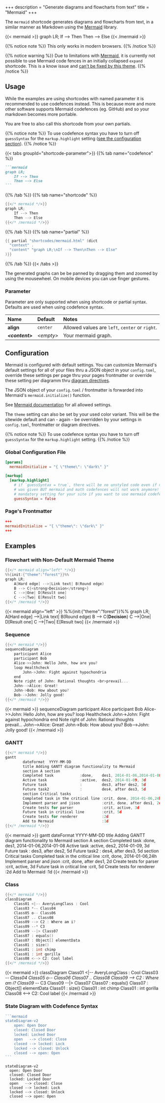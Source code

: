 +++
description = "Generate diagrams and flowcharts from text"
title = "Mermaid"
+++

The `mermaid` shortcode generates diagrams and flowcharts from text, in a similar manner as Markdown using the [Mermaid](https://mermaidjs.github.io/) library.

{{< mermaid >}}
graph LR;
    If --> Then
    Then --> Else
{{< /mermaid >}}

{{% notice note %}}
This only works in modern browsers.
{{% /notice %}}

{{% notice warning %}}
Due to limitations with [Mermaid](https://github.com/mermaid-js/mermaid/issues/1846), it is currently not possible to use Mermaid code fences in an initially collapsed `expand` shortcode. This is a know issue and [can't be fixed by this theme](https://github.com/McShelby/hugo-theme-relearn/issues/187).
{{% /notice %}}

## Usage

While the examples are using shortcodes with named parameter it is recommended to use codefences instead. This is because more and more other software supports Mermaid codefences (eg. GitHub) and so your markdown becomes more portable.

You are free to also call this shortcode from your own partials.

{{% notice note %}}
To use codefence syntax you have to turn off `guessSyntax` for the `markup.highlight` setting ([see the configuration section](#configuration)).
{{% /notice %}}

{{< tabs groupId="shortcode-parameter">}}
{{% tab name="codefence" %}}

````md
```mermaid
graph LR;
    If --> Then
    Then --> Else
```
````

{{% /tab %}}
{{% tab name="shortcode" %}}

````go
{{</* mermaid */>}}
graph LR;
    If --> Then
    Then --> Else
{{</* /mermaid */>}}
````

{{% /tab %}}
{{% tab name="partial" %}}

````go
{{ partial "shortcodes/mermaid.html" (dict
  "context" .
  "content" "graph LR;\nIf --> Then\nThen --> Else"
)}}

````

{{% /tab %}}
{{< /tabs >}}

The generated graphs can be be panned by dragging them and zoomed by using the mousewheel. On mobile devices you can use finger gestures.

### Parameter

Parameter are only supported when using shortcode or partial syntax. Defaults are used when using codefence syntax.

| Name                  | Default          | Notes       |
|:----------------------|:-----------------|:------------|
| **align**             | `center`         | Allowed values are `left`, `center` or `right`. |
| _**&lt;content&gt;**_ | _&lt;empty&gt;_  | Your mermaid graph. |

## Configuration

Mermaid is configured with default settings. You can customize Mermaid's default settings for all of your files thru a JSON object in your `config.toml`, override these settings per page thru your pages frontmatter or override these setting per diagramm thru [diagram directives](https://mermaid-js.github.io/mermaid/#/directives?id=directives).

The JSON object of your `config.toml` / frontmatter is forwarded into Mermaid's `mermaid.initialize()` function.

See [Mermaid documentation](http://mermaid-js.github.io/mermaid/#/Setup?id=mermaidapi-configuration-defaults) for all allowed settings.

The `theme` setting can also be set by your used color variant. This will be the sitewide default and can - again - be overridden by your settings in `config.toml`, frontmatter or diagram directives.

{{% notice note %}}
To use codefence syntax you have to turn off `guessSyntax` for the `markup.highlight` setting.
{{% /notice %}}

### Global Configuration File

````toml
[params]
  mermaidInitialize = "{ \"theme\": \"dark\" }"

[markup]
  [markup.highlight]
    # if `guessSyntax = true`, there will be no unstyled code even if no language
    # was given BUT mermaid and math codefences will not work anymore! So this is a
    # mandatory setting for your site if you want to use mermaid codefences
    guessSyntax = false
````

### Page's Frontmatter

````toml
+++
mermaidInitialize = "{ \"theme\": \"dark\" }"
+++
````

## Examples

### Flowchart with Non-Default Mermaid Theme

````go
{{</* mermaid align="left" */>}}
%%{init:{"theme":"forest"}}%%
graph LR;
    A[Hard edge] -->|Link text| B(Round edge)
    B --> C{<strong>Decision</strong>}
    C -->|One| D[Result one]
    C -->|Two| E[Result two]
{{</* /mermaid */>}}
````

{{< mermaid align="left" >}}
%%{init:{"theme":"forest"}}%%
graph LR;
    A[Hard edge] -->|Link text| B(Round edge)
    B --> C{<strong>Decision</strong>}
    C -->|One| D[Result one]
    C -->|Two| E[Result two]
{{< /mermaid >}}

### Sequence

````go
{{</* mermaid */>}}
sequenceDiagram
    participant Alice
    participant Bob
    Alice->>John: Hello John, how are you?
    loop Healthcheck
        John->John: Fight against hypochondria
    end
    Note right of John: Rational thoughts <br>prevail...
    John-->Alice: Great!
    John->Bob: How about you?
    Bob-->John: Jolly good!
{{</* /mermaid */>}}
````

{{< mermaid >}}
sequenceDiagram
    participant Alice
    participant Bob
    Alice->>John: Hello John, how are you?
    loop Healthcheck
        John->John: Fight against hypochondria
    end
    Note right of John: Rational thoughts <br>prevail...
    John-->Alice: Great!
    John->Bob: How about you?
    Bob-->John: Jolly good!
{{< /mermaid >}}

### GANTT

````go
{{</* mermaid */>}}
gantt
        dateFormat  YYYY-MM-DD
        title Adding GANTT diagram functionality to Mermaid
        section A section
        Completed task            :done,    des1, 2014-01-06,2014-01-08
        Active task               :active,  des2, 2014-01-09, 3d
        Future task               :         des3, after des2, 5d
        Future task2              :         des4, after des3, 5d
        section Critical tasks
        Completed task in the critical line :crit, done, 2014-01-06,24h
        Implement parser and jison          :crit, done, after des1, 2d
        Create tests for parser             :crit, active, 3d
        Future task in critical line        :crit, 5d
        Create tests for renderer           :2d
        Add to Mermaid                      :1d
{{</* /mermaid */>}}
````

{{< mermaid >}}
gantt
        dateFormat  YYYY-MM-DD
        title Adding GANTT diagram functionality to Mermaid
        section A section
        Completed task            :done,    des1, 2014-01-06,2014-01-08
        Active task               :active,  des2, 2014-01-09, 3d
        Future task               :         des3, after des2, 5d
        Future task2              :         des4, after des3, 5d
        section Critical tasks
        Completed task in the critical line :crit, done, 2014-01-06,24h
        Implement parser and jison          :crit, done, after des1, 2d
        Create tests for parser             :crit, active, 3d
        Future task in critical line        :crit, 5d
        Create tests for renderer           :2d
        Add to Mermaid                      :1d
{{< /mermaid >}}

### Class

````go
{{</* mermaid */>}}
classDiagram
    Class01 <|-- AveryLongClass : Cool
    Class03 *-- Class04
    Class05 o-- Class06
    Class07 .. Class08
    Class09 --> C2 : Where am i?
    Class09 --* C3
    Class09 --|> Class07
    Class07 : equals()
    Class07 : Object[] elementData
    Class01 : size()
    Class01 : int chimp
    Class01 : int gorilla
    Class08 <--> C2: Cool label
{{</* /mermaid */>}}
````

{{< mermaid >}}
classDiagram
  Class01 <|-- AveryLongClass : Cool
  Class03 *-- Class04
  Class05 o-- Class06
  Class07 .. Class08
  Class09 --> C2 : Where am i?
  Class09 --* C3
  Class09 --|> Class07
  Class07 : equals()
  Class07 : Object[] elementData
  Class01 : size()
  Class01 : int chimp
  Class01 : int gorilla
  Class08 <--> C2: Cool label
{{< /mermaid >}}

### State Diagram with Codefence Syntax

````go
```mermaid
stateDiagram-v2
    open: Open Door
    closed: Closed Door
    locked: Locked Door
    open   --> closed: Close
    closed --> locked: Lock
    locked --> closed: Unlock
    closed --> open: Open
```
````

````mermaid
stateDiagram-v2
  open: Open Door
  closed: Closed Door
  locked: Locked Door
  open   --> closed: Close
  closed --> locked: Lock
  locked --> closed: Unlock
  closed --> open: Open
````
